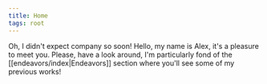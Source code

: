 ```yaml
---
title: Home
tags: root
---
```

Oh, I didn't expect company so soon! Hello, my name is Alex, it's a pleasure to meet you. Please, have a look around, I'm particularly fond of the [[endeavors/index|Endeavors]] section where you'll see some of my previous works!
